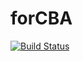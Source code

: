 # forCBA
[![Build Status](https://travis-ci.org/VaishnuJM/forCBA.svg?branch=master)](https://travis-ci.org/VaishnuJM/forCBA)
